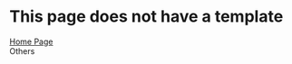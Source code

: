 # This page does not have a template

<a href="https://www.facebook.com/dunglv202">Home Page</a>
<br>Others

